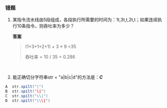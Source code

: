 ### 错题
1. 某指令流水线由5段组成，各段执行所需要的时间为：1t,3t,t,2t,t；如果连续执行10条指令，则吞吐率为多少？  

   **答案**

   > (1+3+1+2+1) + 3 * 9 =35
   >
   > 吞吐率 = 10 / 35 =  0.286

   ​

2.  能正确切分字符串str = "a|b|c|d"的方法是：***C***

   ```java
   A  str.spilt("|")
   B  str.spilt("\|")
   C  str.spilt("\\|")
   D  str.spilt("\\\|")
   ```

   ​


